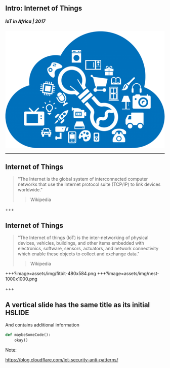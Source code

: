 ## Intro: Internet of Things
##### IoT in Africa | 2017
![Course logo alt text](/assets/img/iot-1024x706.png)

---
## Internet of Things
> "The Internet is the global system of interconnected computer networks that use the Internet protocol suite (TCP/IP) to link devices worldwide."
> > Wikipedia

+++
## Internet of Things
> "The Internet of things (IoT) is the inter-networking of physical devices, vehicles, buildings, and other items embedded with electronics, software, sensors, actuators, and network connectivity which enable these objects to collect and exchange data."
> > Wikipedia

+++?image=assets/img/fitbit-480x584.png
+++?image=assets/img/nest-1000x1000.png


+++
## A vertical slide has the same title as its initial HSLIDE
And contains additional information
```python
def maybeSomeCode():
    okay()   
```



Note:

https://blog.cloudflare.com/iot-security-anti-patterns/